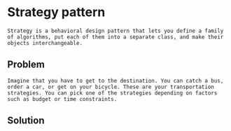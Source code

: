 # Strategy pattern
    Strategy is a behavioral design pattern that lets you define a family of algorithms, put each of them into a separate class, and make their objects interchangeable.
## Problem
    Imagine that you have to get to the destination. You can catch a bus, order a car, or get on your bicycle. These are your transportation strategies. You can pick one of the strategies depending on factors such as budget or time constraints.
## Solution

